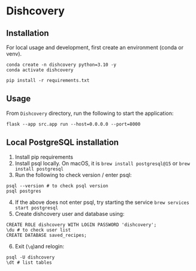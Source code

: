 # Dishcovery


## Installation

For local usage and development, first create an environment (conda or venv).

```
conda create -n dishcovery python=3.10 -y
conda activate dishcovery

pip install -r requirements.txt
```

## Usage

From `Dishcovery` directory, run the following to start the application: 

```
flask --app src.app run --host=0.0.0.0 --port=8000
```

## Local PostgreSQL installation

1. Install pip requirements 
2. Install psql locally. On macOS, it is ```brew install postgresql@15``` or ```brew install postgresql```
3. Run the following to check version / enter psql:
```
psql --version # to check psql version
psql postgres 
```
4. If the above does not enter psql, try starting the service ```brew services start postgresql```
5. Create dishcovery user and database using:
```
CREATE ROLE dishcovery WITH LOGIN PASSWORD 'dishcovery';
\du # to check user list
CREATE DATABASE saved_recipes;
```
6. Exit (`\q`)and relogin:
```
psql -U dishcovery
\dt # list tables
```
